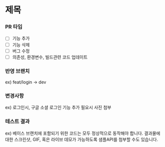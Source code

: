 # 제목
### PR 타입
- [ ] 기능 추가
- [ ] 기능 삭제
- [ ] 버그 수정
- [ ] 의존성, 환경변수, 빌드관련 코드 업데이트

### 반영 브랜치
ex) feat/login -> dev

### 변경사항
ex) 로그인시, 구글 소셜 로그인 기능 추가
필요시 사진 첨부

### 테스트 결과
ex) 베이스 브랜치에 포함되기 위한 코드는 모두 정상적으로 동작해야 합니다. 결과물에 대한 스크린샷, GIF, 혹은 라이브 데모가 가능하도록 샘플API를 첨부할 수도 있습니다.

